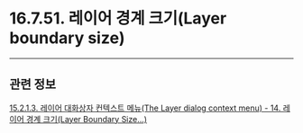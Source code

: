 # 16.7.51. 레이어 경계 크기(Layer boundary size)

***

## 관련 정보

[15.2.1.3. 레이어 대화상자 컨텍스트 메뉴(The Layer dialog context menu) - 14. 레이어 경계 크기(Layer Boundary Size…)](./15-02-01-03-the_layer_dialog_context_menu.md#15-02-01-03-s14)